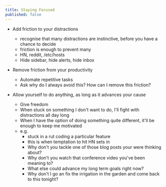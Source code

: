 ```yaml
---
title: Staying Focused
published: false
---
```


* Add friction to your distractions
    - recognise that many distractions are instinctive, before you have a chance to decide
    - friction is enough to prevent many
    - HN, reddit, /etc/hosts
    - Hide sidebar, hide alerts, hide inbox

* Remove friction from your productivity
    - Automate repetitive tasks
    - Ask why do I always avoid this? How can I remove this friction?

* Allow yourself to do anything, as long as it advances your cause
    - Give freedom
    - When stuck on something I don't want to do, I'll fight with distractions all day long
    - When I have the option of doing something quite different, it'll be enough to keep me motivated
    - e.g.
      - stuck in a rut coding a particular feature
      - this is when temptation to hit HN sets in
      - Why don't you tackle one of those blog posts your were thinking about?
      - Why don't you watch that conference video you've been meaning to?
      - What else could advance my long term goals right now?
      - Why don't I go an fix the irrigation in the garden and come back to this tonight?



